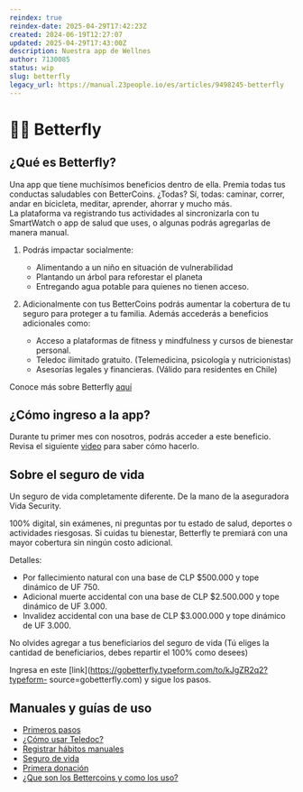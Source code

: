 ```yaml
---
reindex: true
reindex-date: 2025-04-29T17:42:23Z
created: 2024-06-19T12:27:07
updated: 2025-04-29T17:43:00Z
description: Nuestra app de Wellnes
author: 7130085
status: wip
slug: betterfly
legacy_url: https://manual.23people.io/es/articles/9498245-betterfly
---
```


# 🧘‍♀️ Betterfly

## ¿Qué es Betterfly?

Una app que tiene muchísimos beneficios dentro de ella. Premia todas tus
conductas saludables con BetterCoins. ¿Todas? Sí, todas: caminar, correr,
andar en bicicleta, meditar, aprender, ahorrar y mucho más.  
La plataforma va registrando tus actividades al sincronizarla con tu
SmartWatch o app de salud que uses, o algunas podrás agregarlas de manera
manual.

1. Podrás impactar socialmente:
   * Alimentando a un niño en situación de vulnerabilidad
   * Plantando un árbol para reforestar el planeta
   * Entregando agua potable para quienes no tienen acceso.

2. Adicionalmente con tus BetterCoins podrás aumentar la cobertura de tu
seguro para proteger a tu familia.
  Además accederás a beneficios adicionales como:
   * Acceso a plataformas de fitness y mindfulness y cursos de bienestar personal.
   * Teledoc ilimitado gratuito. (Telemedicina, psicología y nutricionistas)
   * Asesorías legales y financieras. (Válido para residentes en Chile)

  Conoce más sobre Betterfly
  [aquí](https://www.youtube.com/watch?v=DphL2E7E1DI&t=1s)

## ¿Cómo ingreso a la app?

Durante tu primer mes con nosotros, podrás acceder a este beneficio.  
Revisa el siguiente [video](https://www.youtube.com/watch?v=zQG8KKnVce8) para
saber cómo hacerlo.

## Sobre el seguro de vida

Un seguro de vida completamente diferente. De la mano de la aseguradora Vida
Security.

100% digital, sin exámenes, ni preguntas por tu estado de salud, deportes o
actividades riesgosas. Si cuidas tu bienestar, Betterfly te premiará con una
mayor cobertura sin ningún costo adicional.

Detalles:

* Por fallecimiento natural con una base de CLP $500.000 y tope dinámico de UF 750.
* Adicional muerte accidental con una base de CLP $2.500.000 y tope dinámico de UF 3.000.
* Invalidez accidental con una base de CLP $3.000.000 y tope dinámico de UF 3.000.

No olvides agregar a tus beneficiarios del seguro de vida (Tú eliges la
cantidad de beneficiarios, debes repartir el 100% como desees)

Ingresa en este [link](<https://gobetterfly.typeform.com/to/kJgZR2q2?typeform->
source=gobetterfly.com) y sigue los pasos.

## Manuales y guías de uso

* [Primeros pasos](https://drive.google.com/drive/folders/16LWQzb61ewuBV9xAnhHTMECA61o8r4fS)
* [¿Cómo usar Teledoc?](https://drive.google.com/drive/folders/16LWQzb61ewuBV9xAnhHTMECA61o8r4fS)
* [Registrar hábitos manuales](https://drive.google.com/drive/folders/16LWQzb61ewuBV9xAnhHTMECA61o8r4fS)
* [Seguro de vida](https://drive.google.com/drive/folders/16LWQzb61ewuBV9xAnhHTMECA61o8r4fS)
* [Primera donación](https://drive.google.com/drive/folders/16LWQzb61ewuBV9xAnhHTMECA61o8r4fS)
* [¿Que son los Bettercoins y como los uso?](https://drive.google.com/drive/folders/16LWQzb61ewuBV9xAnhHTMECA61o8r4fS)
